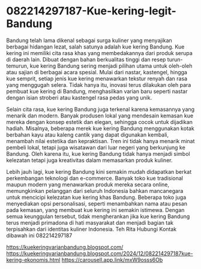# 082214297187-Kue-kering-legit-Bandung
Bandung telah lama dikenal sebagai surga kuliner yang menyajikan berbagai hidangan lezat, salah satunya adalah kue kering Bandung. Kue kering ini memiliki cita rasa khas yang membedakannya dari produk serupa di daerah lain. Dibuat dengan bahan berkualitas tinggi dan resep turun-temurun, kue kering Bandung sering menjadi pilihan utama untuk oleh-oleh atau sajian di berbagai acara spesial. Mulai dari nastar, kastengel, hingga kue semprit, setiap jenis kue kering menawarkan tekstur renyah dan rasa yang menggugah selera. Tidak hanya itu, inovasi terus dilakukan oleh para pembuat kue kering di Bandung, menghasilkan varian baru seperti nastar dengan isian stroberi atau kastengel rasa pedas yang unik.

Selain cita rasa, kue kering Bandung juga terkenal karena kemasannya yang menarik dan modern. Banyak produsen lokal yang mendesain kemasan kue mereka dengan konsep estetik dan elegan, sehingga cocok untuk dijadikan hadiah. Misalnya, beberapa merek kue kering Bandung menggunakan kotak berbahan kayu atau kaleng cantik yang dapat digunakan kembali, menambah nilai estetika dan kepraktisan. Tren ini tidak hanya menarik minat pembeli lokal, tetapi juga wisatawan dari luar negeri yang berkunjung ke Bandung. Oleh karena itu, kue kering Bandung tidak hanya menjadi simbol kelezatan tetapi juga kreativitas dalam memasarkan produk kuliner.

Lebih jauh lagi, kue kering Bandung kini semakin mudah didapatkan berkat perkembangan teknologi dan e-commerce. Banyak toko kue tradisional maupun modern yang menawarkan produk mereka secara online, memungkinkan pelanggan dari seluruh Indonesia bahkan mancanegara untuk mencicipi kelezatan kue kering khas Bandung. Beberapa toko juga menyediakan opsi personalisasi, seperti menambahkan nama atau pesan pada kemasan, yang membuat kue kering ini semakin istimewa. Dengan semua keunggulan tersebut, tidak mengherankan jika kue kering Bandung terus menjadi primadona di hati masyarakat dan menjadi bagian tak terpisahkan dari identitas kuliner Indonesia.
Teh Rita
Hubungi Kontak dibawah ini
082214297187

https://kuekeringvarianbandung.blogspot.com/
https://kuekeringvarianbandung.blogspot.com/2024/12/082214297187kue-kering-ekonomis.html
 https://carousell.app.link/mxW9osss6Ob

